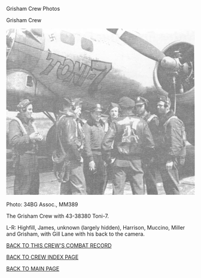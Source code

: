 
Grisham Crew Photos






 




Grisham Crew  
  

![](Grisham.jpg)  

Photo: 34BG Assoc., MM389  

The Grisham Crew with 43-38380 Toni-7.  

L-R: Highfill, James, unknown (largely hidden), Harrison, Muccino, Miller and Grisham, with Gill Lane with his back to the camera.  
  

[BACK TO THIS CREW'S COMBAT RECORD](ValorToVictory/crews/Grisham.md)  

[BACK TO CREW INDEX PAGE](ValorToVictory/000crews.md)  

[BACK TO MAIN PAGE](ValorToVictory/index.html)


